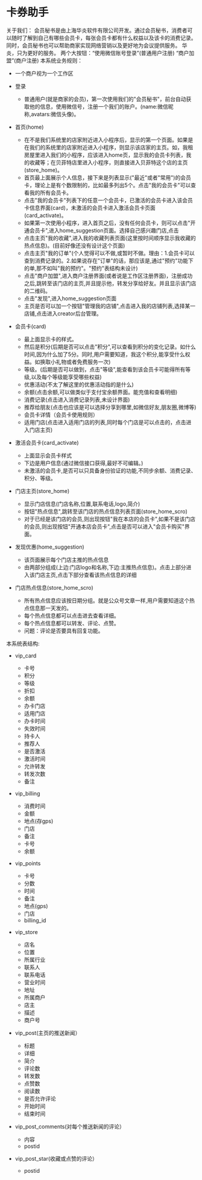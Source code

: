 # 卡券助手

关于我们：
    会员秘书是由上海华炎软件有限公司开发。通过会员秘书，消费者可以随时了解到自己有哪些会员卡，每张会员卡都有什么权益以及该卡的消费记录。同时，会员秘书也可以帮助商家实现网络营销以及更好地为会议提供服务。
    华炎，只为更好的服务。
    两个大按钮：“使用微信账号登录”(普通用户注册)
                “商户加盟”(商户注册)
本系统业务规则：
- 一个商户视为一个工作区
- 登录
    - 普通用户(就是商家的会员)，第一次使用我们的"会员秘书"，前台自动获取他的信息，使用微信号，注册一个我们的账户。(name:微信昵称,avatars:微信头像)。
- 首页(home)
    - 在不是我们系统里的店家附近进入小程序后，显示的第一个页面。如果是在我们的系统里的店家附近进入小程序，则显示该店家的主页。如，我租房屋里进入我们的小程序，应该进入home页，显示我的会员卡列表，我的收藏等；在贝菲特店里进入小程序，则直接进入贝菲特这个店的主页(store_home)。
    - 首页最上面展示个人信息，接下来是列表显示("最近"或者"常用")的会员卡，理论上是有个数限制的，比如最多列出5个。点击"我的会员卡"可以查看我的所有会员卡。
    - 点击"我的会员卡"列表下的任意一个会员卡，已激活的会员卡进入该会员卡信息界面(card)，未激活的会员卡进入激活会员卡页面(card_activate)。
    - 如果第一次使用小程序，进入首页之后，没有任何会员卡，则可以点击"开通会员卡",进入home_suggestion页面。选择自己感兴趣门店,点击
    - 点击主页"我的收藏",进入我的收藏列表页面(这里按时间顺序显示我收藏的热点信息)。(目前好像还没有设计这个页面)
    - 点击主页"我的订单"(个人觉得可以不做,或暂时不做。理由：1.会员卡可以查到消费记录的。2.如果说存在"订单"的话，那应该是,通过"预约"功能下的单,那不如叫"我的预约"。"预约"表结构未设计)
    - 点击"商户加盟",进入商户注册界面(或者说是工作区注册界面)，注册成功之后,跳转至该门店的主页,并且提示他，转发分享给好友。并且显示该门店的二维码。
    - 点击"发现",进入home_suggestion页面
    - 主页是否可以加一个按钮"管理我的店铺",点击进入我的店铺列表,选择某一店铺,点击进入creator后台管理。
- 会员卡(card)
    - 最上面显示卡的样式。
    - 然后是积分(后期是否可以点击"积分",可以查看到积分的变化记录。如什么时间,因为什么加了5分。同时,用户需要知道，我这个积分,能享受什么权益。如换取小礼物或者免费服务一次)
    - 等级。(后期是否可以做到，点击"等级",能查看到该会员卡可能得所有等级,以及每个等级能享受哪些权益)
    - 优惠活动(不太了解这里的优惠活动指的是什么)
    - 余额(点击余额,可以做类似于支付宝余额界面。能充值和查看明细)
    - 消费记录(点击进入消费记录列表,未设计界面)
    - 推荐给朋友(点击也应该是可以选择分享到哪里,如微信好友,朋友圈,微博等)
    - 会员卡详情（会员卡使用规则）
    - 适用门店(点击进入适用门店的列表,同时每个门店是可以点击的，点击进入门店主页)

- 激活会员卡(card_activate)
    - 上面显示会员卡样式
    - 下边是用户信息(通过微信接口获得,最好不可编辑。)
    - 未激活的会员卡,是否可以只具备身份验证的功能,不同步余额、消费记录、积分、等级。
- 门店主页(store_home)
    - 显示门店信息(门店名称,位置,联系电话,logo,简介)
    - 按钮"热点信息",跳转至该门店的热点信息列表页面(store_home_scro)
    - 对于已经是该门店的会员,则出现按钮"我在本店的会员卡",如果不是该门店的会员,则出现按钮"开通本店会员卡",点击是否可以进入"会员卡购买"界面。
- 发现优惠(home_suggestion)
    - 该页面展示每个门店主推的热点信息
    - 由两部分组成(上边:门店logo和名称,下边:主推热点信息)。点击上部分进入该门店主页,点击下部分查看该热点信息的详细
- 门店热点信息(store_home_scro)
    - 所有热点信息应该按日期分组。就是公众号文章一样,用户需要知道这个热点信息那一天发的。
    - 每个热点信息都可以点击进去查看详细。
    - 每个热点信息都可以转发、评论、点赞。
    - 问题：评论是否要具有回复功能。

本系统表结构:

- vip_card
    - 卡号
    - 积分
    - 等级
    - 折扣
    - 余额
    - 办卡门店
    - 适用门店
    - 办卡时间
    - 失效时间
    - 持卡人
    - 推荐人
    - 是否激活
    - 激活时间
    - 允许转发
    - 转发次数
    - 备注

-  vip_billing
    - 消费时间
    - 金额
    - 地点(存gps)
    - 门店
    - 备注
    - 卡号
    - 余额

-  vip_points
    - 卡号
    - 分数
    - 时间
    - 备注
    - 地点(gps)
    - 门店
    - billing_id

- vip_store
    - 店名
    - 位置
    - 所属行业
    - 联系人
    - 联系电话
    - 营业时间
    - 地址
    - 所属商户
    - 店主
    - 描述
    - 商户号

- vip_post(主页的推送新闻）
    - 标题
    - 详细
    - 简介
    - 评论数
    - 转发数
    - 点赞数
    - 阅读数
    - 是否允许评论
    - 开始时间
    - 结束时间
- vip_post_comments(对每个推送新闻的评论）
    - 内容
    - postid
- vip_post_star(收藏或点赞的评论）
    - postid

